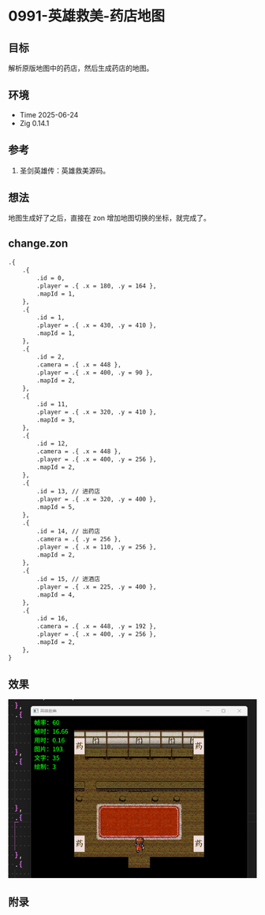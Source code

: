 # 0991-英雄救美-药店地图

## 目标

解析原版地图中的药店，然后生成药店的地图。

## 环境

- Time 2025-06-24
- Zig 0.14.1

## 参考

1. 圣剑英雄传：英雄救美源码。

## 想法

地图生成好了之后，直接在 zon 增加地图切换的坐标，就完成了。

## change.zon

```zig
.{
    .{
        .id = 0,
        .player = .{ .x = 180, .y = 164 },
        .mapId = 1,
    },
    .{
        .id = 1,
        .player = .{ .x = 430, .y = 410 },
        .mapId = 1,
    },
    .{
        .id = 2,
        .camera = .{ .x = 448 },
        .player = .{ .x = 400, .y = 90 },
        .mapId = 2,
    },
    .{
        .id = 11,
        .player = .{ .x = 320, .y = 410 },
        .mapId = 3,
    },
    .{
        .id = 12,
        .camera = .{ .x = 448 },
        .player = .{ .x = 400, .y = 256 },
        .mapId = 2,
    },
    .{
        .id = 13, // 进药店
        .player = .{ .x = 320, .y = 400 },
        .mapId = 5,
    },
    .{
        .id = 14, // 出药店
        .camera = .{ .y = 256 },
        .player = .{ .x = 110, .y = 256 },
        .mapId = 2,
    },
    .{
        .id = 15, // 进酒店
        .player = .{ .x = 225, .y = 400 },
        .mapId = 4,
    },
    .{
        .id = 16,
        .camera = .{ .x = 448, .y = 192 },
        .player = .{ .x = 400, .y = 256 },
        .mapId = 2,
    },
}
```

## 效果

![药店地图][1]

[1]: images/英雄救美22.png

## 附录

